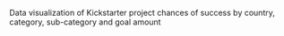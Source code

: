 Data visualization of Kickstarter project chances of success by country, category, sub-category and goal amount
